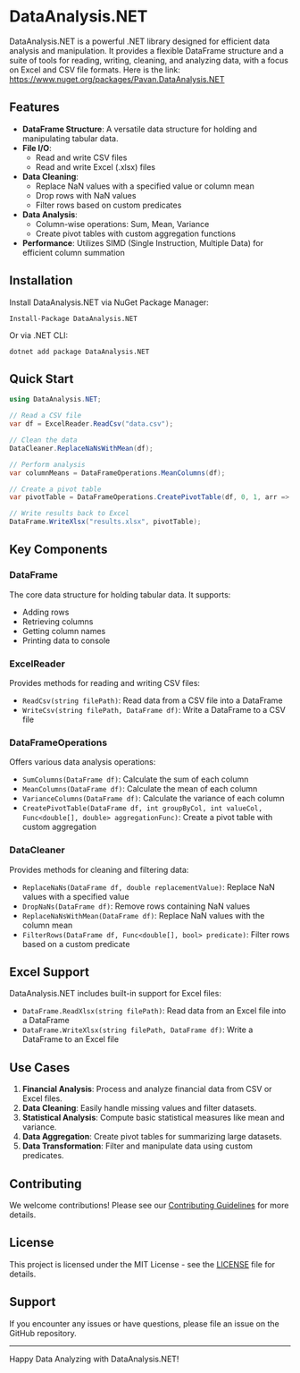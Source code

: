 ﻿# DataAnalysis.NET

DataAnalysis.NET is a powerful .NET library designed for efficient data analysis and manipulation. It provides a flexible DataFrame structure and a suite of tools for reading, writing, cleaning, and analyzing data, with a focus on Excel and CSV file formats.
Here is the link: https://www.nuget.org/packages/Pavan.DataAnalysis.NET
## Features

- **DataFrame Structure**: A versatile data structure for holding and manipulating tabular data.
- **File I/O**: 
  - Read and write CSV files
  - Read and write Excel (.xlsx) files
- **Data Cleaning**:
  - Replace NaN values with a specified value or column mean
  - Drop rows with NaN values
  - Filter rows based on custom predicates
- **Data Analysis**:
  - Column-wise operations: Sum, Mean, Variance
  - Create pivot tables with custom aggregation functions
- **Performance**: Utilizes SIMD (Single Instruction, Multiple Data) for efficient column summation

## Installation

Install DataAnalysis.NET via NuGet Package Manager:

```
Install-Package DataAnalysis.NET
```

Or via .NET CLI:

```
dotnet add package DataAnalysis.NET
```

## Quick Start

```csharp
using DataAnalysis.NET;

// Read a CSV file
var df = ExcelReader.ReadCsv("data.csv");

// Clean the data
DataCleaner.ReplaceNaNsWithMean(df);

// Perform analysis
var columnMeans = DataFrameOperations.MeanColumns(df);

// Create a pivot table
var pivotTable = DataFrameOperations.CreatePivotTable(df, 0, 1, arr => arr.Average());

// Write results back to Excel
DataFrame.WriteXlsx("results.xlsx", pivotTable);
```

## Key Components

### DataFrame

The core data structure for holding tabular data. It supports:
- Adding rows
- Retrieving columns
- Getting column names
- Printing data to console

### ExcelReader

Provides methods for reading and writing CSV files:
- `ReadCsv(string filePath)`: Read data from a CSV file into a DataFrame
- `WriteCsv(string filePath, DataFrame df)`: Write a DataFrame to a CSV file

### DataFrameOperations

Offers various data analysis operations:
- `SumColumns(DataFrame df)`: Calculate the sum of each column
- `MeanColumns(DataFrame df)`: Calculate the mean of each column
- `VarianceColumns(DataFrame df)`: Calculate the variance of each column
- `CreatePivotTable(DataFrame df, int groupByCol, int valueCol, Func<double[], double> aggregationFunc)`: Create a pivot table with custom aggregation

### DataCleaner

Provides methods for cleaning and filtering data:
- `ReplaceNaNs(DataFrame df, double replacementValue)`: Replace NaN values with a specified value
- `DropNaNs(DataFrame df)`: Remove rows containing NaN values
- `ReplaceNaNsWithMean(DataFrame df)`: Replace NaN values with the column mean
- `FilterRows(DataFrame df, Func<double[], bool> predicate)`: Filter rows based on a custom predicate

## Excel Support

DataAnalysis.NET includes built-in support for Excel files:
- `DataFrame.ReadXlsx(string filePath)`: Read data from an Excel file into a DataFrame
- `DataFrame.WriteXlsx(string filePath, DataFrame df)`: Write a DataFrame to an Excel file

## Use Cases

1. **Financial Analysis**: Process and analyze financial data from CSV or Excel files.
2. **Data Cleaning**: Easily handle missing values and filter datasets.
3. **Statistical Analysis**: Compute basic statistical measures like mean and variance.
4. **Data Aggregation**: Create pivot tables for summarizing large datasets.
5. **Data Transformation**: Filter and manipulate data using custom predicates.

## Contributing

We welcome contributions! Please see our [Contributing Guidelines](CONTRIBUTING.md) for more details.

## License

This project is licensed under the MIT License - see the [LICENSE](LICENSE) file for details.

## Support

If you encounter any issues or have questions, please file an issue on the GitHub repository.

---

Happy Data Analyzing with DataAnalysis.NET!